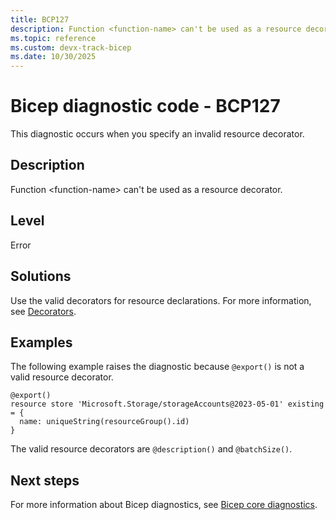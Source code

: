 ```yaml
---
title: BCP127
description: Function <function-name> can't be used as a resource decorator.
ms.topic: reference
ms.custom: devx-track-bicep
ms.date: 10/30/2025
---
```


# Bicep diagnostic code - BCP127

This diagnostic occurs when you specify an invalid resource decorator.

## Description

Function \<function-name> can't be used as a resource decorator.

## Level

Error

## Solutions

Use the valid decorators for resource declarations. For more information, see [Decorators](../resource-declaration.md#use-decorators).

## Examples

The following example raises the diagnostic because `@export()` is not a valid resource decorator.

```bicep
@export()
resource store 'Microsoft.Storage/storageAccounts@2023-05-01' existing = {
  name: uniqueString(resourceGroup().id)
}
```

The valid resource decorators are `@description()` and `@batchSize()`. 

## Next steps

For more information about Bicep diagnostics, see [Bicep core diagnostics](../bicep-core-diagnostics.md).
